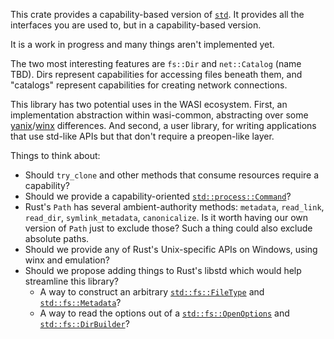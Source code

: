 This crate provides a capability-based version of [`std`]. It provides all the
interfaces you are used to, but in a capability-based version.

[`std`]: https://doc.rust-lang.org/std/index.html

It is a work in progress and many things aren't implemented yet.

The two most interesting features are `fs::Dir` and `net::Catalog` (name TBD).
Dirs represent capabilities for accessing files beneath them, and "catalogs"
represent capabilities for creating network connections.

This library has two potential uses in the WASI ecosystem. First, an implementation
abstraction within wasi-common, abstracting over some [yanix]/[winx] differences. And
second, a user library, for writing applications that use std-like APIs but that
don't require a preopen-like layer.

Things to think about:
 - Should `try_clone` and other methods that consume resources require
   a capability?
 - Should we provide a capability-oriented [`std::process::Command`]?
 - Rust's `Path` has several ambient-authority methods: `metadata`,
   `read_link`, `read_dir`, `symlink_metadata`, `canonicalize`. Is it
   worth having our own version of `Path` just to exclude those? Such a
   thing could also exclude absolute paths.
 - Should we provide any of Rust's Unix-specific APIs on Windows, using
   winx and emulation?
 - Should we propose adding things to Rust's libstd which would help streamline this library?
    - A way to construct an arbitrary [`std::fs::FileType`] and [`std::fs::Metadata`]?
    - A way to read the options out of a [`std::fs::OpenOptions`] and [`std::fs::DirBuilder`]?

[arf strings]: https://github.com/bytecodealliance/arf-strings/
[`std::process::Command`]: https://doc.rust-lang.org/std/process/struct.Command.html
[`std::fs::FileType`]: https://doc.rust-lang.org/std/fs/struct.FileType.html
[`std::fs::Metadata`]: https://doc.rust-lang.org/std/fs/struct.Metadata.html
[`std::fs::DirBuilder`]: https://doc.rust-lang.org/std/fs/struct.DirBuilder.html
[`std::fs::OpenOptions`]: https://doc.rust-lang.org/std/fs/struct.OpenOptions.html
[yanix]: https://docs.rs/yanix
[winx]: https://docs.rs/winx

